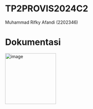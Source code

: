 # TP2PROVIS2024C2
Muhammad Rifky Afandi (2202346)

# Dokumentasi
<img width="165" alt="image" src="https://github.com/rifkytech07/TP2PROVIS2024C2/assets/147624515/cb3a633b-ceb1-4289-abe7-a9eceaaf957f">
